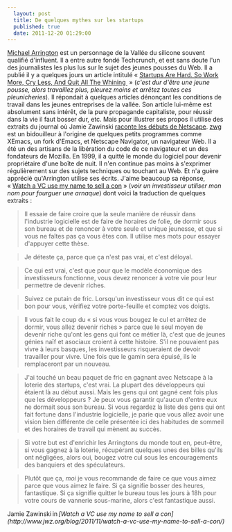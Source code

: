 ```yaml
---
  layout: post
  title: De quelques mythes sur les startups
  published: true
  date: 2011-12-20 01:29:00
---
```


[Michael Arrington][arrington] est un personnage de la Vallée du silicone souvent qualifié d'influent. Il a entre autre fondé Techcrunch, et est sans doute l'un des journalistes les plus lus sur le sujet des jeunes pousses du Web. Il a publié il y a quelques jours un article intitulé «&nbsp;[Startups Are Hard. So Work More, Cry Less, And Quit All The Whining ][crying]&nbsp;» (*c'est dur d'être une jeune pousse, alors travaillez plus, pleurez moins et arrêtez toutes ces pleunicheries*). Il répondait à quelques articles dénonçant les conditions de travail dans les jeunes entreprises de la vallée. Son article lui-même est absolument sans intérêt, de la pure propagande capitaliste, pour réussir dans la vie il faut bosser dur, etc. Mais pour illustrer ses propos il utilise des extraits du journal où Jamie Zawinski [raconte les débuts de Netscape][Netscape]. [zwg][zwg] est un bidouilleur à l'origine de quelques petits programmes comme XEmacs, un fork d'Emacs, et Netscape Navigator, un navigateur Web. Il a été un des artisans de la libération du code de ce navigateur et un des fondateurs de Mozilla. En 1999, il a quitté le monde du logiciel pour devenir propriétaire d'une boîte de nuit. Il n'en continue pas moins à s'exprimer régulièrement sur des sujets techniques ou touchant au Web. Et n'a guère apprécié qu'Arrington utilise ses écrits. J'aime beaucoup sa réponse, «&nbsp;[Watch a VC use my name to sell a con][sellacon]&nbsp;» (*voir un investisseur utiliser mon nom pour fourguer une arnaque*) dont voici la traduction de quelques extraits&nbsp;:

>Il essaie de faire croire que la seule manière de réussir dans l'industrie logicielle est de faire de horaires de folie, de dormir sous son bureau et de renoncer à votre seule et unique jeunesse, et que si vous ne faîtes pas ça vous êtes con. Il utilise mes mots pour essayer d'appuyer cette thèse.

>Je déteste ça, parce que ça n'est pas vrai, et c'est déloyal.

>Ce qui est vrai, c'est que pour que le modèle économique des investisseurs fonctionne, vous devez renoncer à votre vie pour leur permettre de devenir riches.

>Suivez ce putain de fric. Lorsqu'un investisseur vous dit ce qui est bon pour vous, vérifiez votre porte-feuille et comptez vos doigts.

>Il vous fait le coup du «&nbsp;si vous vous bougez le cul et arrêtez de dormir, vous allez devenir riches&nbsp;» parce que le seul moyen de devenir riche qu'ont les gens qui font ce métier là, c'est que de jeunes génies naïf et asociaux croient à cette histoire. S'il ne pouvaient pas vivre à leurs basques, les investisseurs risqueraient de devoir travailler pour vivre. Une fois que le gamin sera épuisé, ils le remplaceront par un nouveau.

>J'ai touché un beau paquet de fric en gagnant avec Netscape à la loterie des startups, c'est vrai. La plupart des développeurs qui étaient là au début aussi. Mais les gens qui ont gagné cent fois plus que les développeurs&nbsp;? Je peux vous garantir qu'aucun d'entre eux ne dormait sous son bureau. Si vous regardez la liste des gens qui ont fait fortune dans l'industrie logicielle, je parie que vous allez avoir une vision bien différente de celle présentée ici des habitudes de sommeil et des horaires de travail qui mènent au succès.

>Si votre but est d'enrichir les Arringtons du monde tout en, peut-être, si vous gagnez à la loterie, récupérant quelques unes des billes qu'ils ont négligées, alors oui, bougez votre cul sous les encouragements des banquiers et des spéculateurs.

>Plutôt que ça, *moi* je vous recommande de faire ce que vous aimez parce que vous aimez le faire. Si ça signifie bosser des heures, fantastique. Si ça signifie quitter le bureau tous les jours à 18h pour votre cours de vannerie sous-marine, alors c'est fantastique aussi.

<p markdown="1"><span class="author vcard"><span property="dc:contributor" class="fn">Jamie Zawinski</span></span> in <cite>[Watch a VC use my name to sell a con](http://www.jwz.org/blog/2011/11/watch-a-vc-use-my-name-to-sell-a-con/)</cite></p>

[arrington]: http://en.wikipedia.org/wiki/Michael_Arrington
[crying]: http://uncrunched.com/2011/11/27/startups-are-hard-so-work-more-cry-less-and-quit-all-the-whining/
[Netscape]: http://www.jwz.org/gruntle/nscpdorm.html
[zwg]: http://www.jwz.org
[sellacon]: http://www.jwz.org/blog/2011/11/watch-a-vc-use-my-name-to-sell-a-con/

